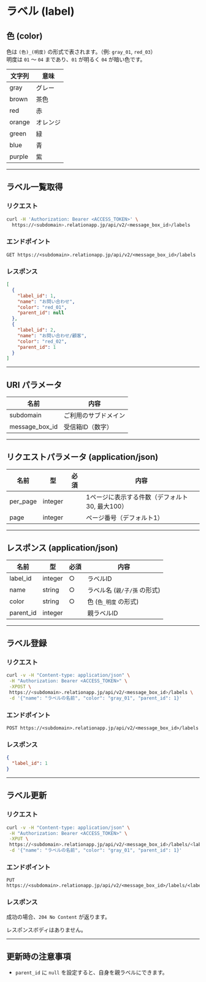 # ラベル (label)

## 色 (color)

色は `(色)_(明度)` の形式で表されます。（例: `gray_01`, `red_03`）  
明度は `01` 〜 `04` まであり、`01` が明るく `04` が暗い色です。

| 文字列   | 意味    |
|----------|-------|
| gray     | グレー  |
| brown    | 茶色   |
| red      | 赤    |
| orange   | オレンジ |
| green    | 緑    |
| blue     | 青    |
| purple   | 紫    |

---

## ラベル一覧取得

### リクエスト

```bash
curl -H 'Authorization: Bearer <ACCESS_TOKEN>' \
  https://<subdomain>.relationapp.jp/api/v2/<message_box_id>/labels
```

### エンドポイント

```
GET https://<subdomain>.relationapp.jp/api/v2/<message_box_id>/labels
```

### レスポンス

```json
[
  {
    "label_id": 1,
    "name": "お問い合わせ",
    "color": "red_01",
    "parent_id": null
  },
  {
    "label_id": 2,
    "name": "お問い合わせ/顧客",
    "color": "red_02",
    "parent_id": 1
  }
]
```

---

## URI パラメータ

| 名前          | 内容               |
|--------------|------------------|
| subdomain    | ご利用のサブドメイン  |
| message_box_id | 受信箱ID（数字） |

---

## リクエストパラメータ (application/json)

| 名前      | 型      | 必須 | 内容                                  |
|----------|--------|----|-----------------------------------|
| per_page | integer |    | 1ページに表示する件数（デフォルト30, 最大100） |
| page     | integer |    | ページ番号（デフォルト1）         |

---

## レスポンス (application/json)

| 名前       | 型       | 必須 | 内容                           |
|----------|--------|----|------------------------------|
| label_id | integer | ○  | ラベルID                      |
| name     | string  | ○  | ラベル名 (`親/子/孫` の形式)  |
| color    | string  | ○  | 色 (`色_明度` の形式)          |
| parent_id | integer |    | 親ラベルID                   |

---

## ラベル登録

### リクエスト

```bash
curl -v -H "Content-type: application/json" \
 -H "Authorization: Bearer <ACCESS_TOKEN>" \
 -XPOST \
 https://<subdomain>.relationapp.jp/api/v2/<message_box_id>/labels \
 -d '{"name": "ラベルの名前", "color": "gray_01", "parent_id": 1}'
```

### エンドポイント

```
POST https://<subdomain>.relationapp.jp/api/v2/<message_box_id>/labels
```

### レスポンス

```json
{
  "label_id": 1
}
```

---

## ラベル更新

### リクエスト

```bash
curl -v -H "Content-type: application/json" \
 -H "Authorization: Bearer <ACCESS_TOKEN>" \
 -XPUT \
 https://<subdomain>.relationapp.jp/api/v2/<message_box_id>/labels/<label_id> \
 -d '{"name": "ラベルの名前", "color": "gray_01", "parent_id": 1}'
```

### エンドポイント

```
PUT https://<subdomain>.relationapp.jp/api/v2/<message_box_id>/labels/<label_id>
```

### レスポンス

成功の場合、`204 No Content` が返ります。

レスポンスボディはありません。

---

## 更新時の注意事項

- `parent_id` に `null` を設定すると、自身を親ラベルにできます。
